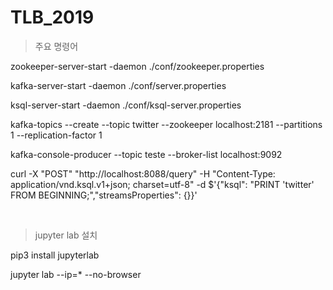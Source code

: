 # TLB_2019

> 주요 명령어

zookeeper-server-start -daemon ./conf/zookeeper.properties

kafka-server-start -daemon ./conf/server.properties

ksql-server-start -daemon ./conf/ksql-server.properties

kafka-topics --create --topic twitter --zookeeper localhost:2181 --partitions 1 --replication-factor 1

kafka-console-producer --topic teste --broker-list localhost:9092

curl -X "POST" "http://localhost:8088/query" -H "Content-Type: application/vnd.ksql.v1+json; charset=utf-8" -d $'{"ksql": "PRINT 'twitter' FROM BEGINNING;","streamsProperties": {}}'

<br>

> jupyter lab 설치

pip3 install jupyterlab

jupyter lab --ip=* --no-browser
